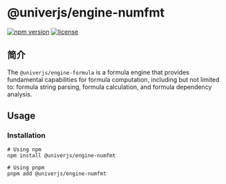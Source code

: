 # @univerjs/engine-numfmt

[![npm version](https://img.shields.io/npm/v/@univerjs/engine-numfmt)](https://npmjs.org/package/@univerjs/engine-numfmt)
[![license](https://img.shields.io/npm/l/@univerjs/engine-numfmt)](https://img.shields.io/npm/l/@univerjs/engine-numfmt)

## 简介

The `@univerjs/engine-formula` is a formula engine that provides fundamental capabilities for formula computation, including but not limited to: formula string parsing, formula calculation, and formula dependency analysis.

## Usage

### Installation

```shell
# Using npm
npm install @univerjs/engine-numfmt

# Using pnpm
pnpm add @univerjs/engine-numfmt
```
